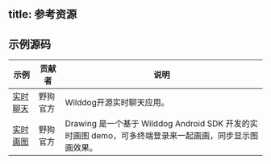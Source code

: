 title:  参考资源
---

## 示例源码

| 示例 | 贡献者 | 说明 | 
|----|----|----| 
|<a href="https://github.com/WildDogTeam/demo-android-chat" target="_blank">实时聊天</a>|野狗官方 | Wilddog开源实时聊天应用。 |
|<a href="https://github.com/WildDogTeam/demo-android-drawing" target="_blank">实时画图</a>|野狗官方 | Drawing 是一个基于 Wilddog Android SDK 开发的实时画图 demo，可多终端登录来一起画画，同步显示图画效果。 |



